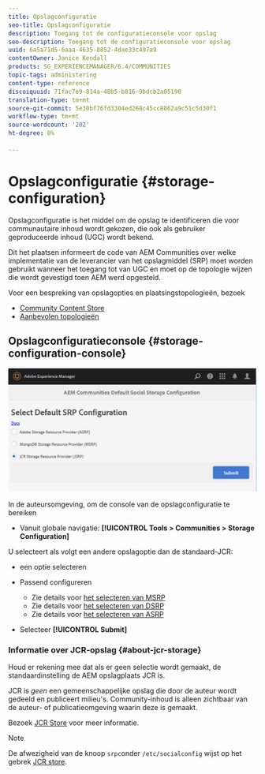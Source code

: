 ```yaml
---
title: Opslagconfiguratie
seo-title: Opslagconfiguratie
description: Toegang tot de configuratieconsole voor opslag
seo-description: Toegang tot de configuratieconsole voor opslag
uuid: 6a5a71d5-6aaa-4635-8852-4dae33c497a9
contentOwner: Janice Kendall
products: SG_EXPERIENCEMANAGER/6.4/COMMUNITIES
topic-tags: administering
content-type: reference
discoiquuid: 71fac7e9-814a-48b5-b816-9bdcb2a05190
translation-type: tm+mt
source-git-commit: 5e30bf76fd3304ed268c45cc8862a9c51c5d30f1
workflow-type: tm+mt
source-wordcount: '202'
ht-degree: 0%

---
```



# Opslagconfiguratie {#storage-configuration}

Opslagconfiguratie is het middel om de opslag te identificeren die voor communautaire inhoud wordt gekozen, die ook als gebruiker geproduceerde inhoud (UGC) wordt bekend.

Dit het plaatsen informeert de code van AEM Communities over welke implementatie van de leverancier van het opslagmiddel (SRP) moet worden gebruikt wanneer het toegang tot van UGC en moet op de topologie wijzen die wordt gevestigd toen AEM werd opgesteld.

Voor een bespreking van opslagopties en plaatsingstopologieën, bezoek

* [Community Content Store](working-with-srp.md)
* [Aanbevolen topologieën](topologies.md)

## Opslagconfiguratieconsole {#storage-configuration-console}

![chlimage_1-188](assets/chlimage_1-188.png)

In de auteursomgeving, om de console van de opslagconfiguratie te bereiken

* Vanuit globale navigatie: **[!UICONTROL Tools > Communities > Storage Configuration]**

U selecteert als volgt een andere opslagoptie dan de standaard-JCR:

* een optie selecteren
* Passend configureren

   * Zie details voor [het selecteren van MSRP](msrp.md#select-msrp)
   * Zie details voor [het selecteren van DSRP](dsrp.md#select-dsrp)
   * Zie details voor [het selecteren van ASRP](asrp.md#select-asrp)

* Selecteer **[!UICONTROL Submit]**

### Informatie over JCR-opslag {#about-jcr-storage}

Houd er rekening mee dat als er geen selectie wordt gemaakt, de standaardinstelling de AEM opslagplaats JCR is.

JCR is *geen* een gemeenschappelijke opslag die door de auteur wordt gedeeld en publiceert milieu&#39;s. Community-inhoud is alleen zichtbaar van de auteur- of publicatieomgeving waarin deze is gemaakt.

Bezoek [JCR Store](jsrp.md) voor meer informatie.

>[!NOTE]
>
>De afwezigheid van de knoop `srpc`onder `/etc/socialconfig` wijst op het gebrek [JCR store](jsrp.md).


